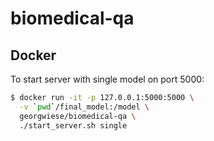 # biomedical-qa

## Docker

To start server with single model on port 5000:

```bash
$ docker run -it -p 127.0.0.1:5000:5000 \
  -v `pwd`/final_model:/model \
  georgwiese/biomedical-qa \
  ./start_server.sh single
```
